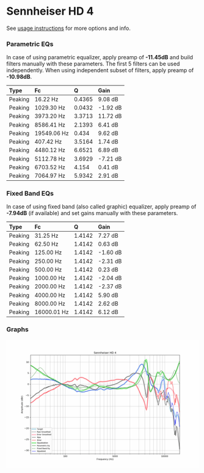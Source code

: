 # Sennheiser HD 4
See [usage instructions](https://github.com/jaakkopasanen/AutoEq#usage) for more options and info.

### Parametric EQs
In case of using parametric equalizer, apply preamp of **-11.45dB** and build filters manually
with these parameters. The first 5 filters can be used independently.
When using independent subset of filters, apply preamp of **-10.98dB**.

| Type    | Fc          |      Q | Gain     |
|:--------|:------------|:-------|:---------|
| Peaking | 16.22 Hz    | 0.4365 | 9.08 dB  |
| Peaking | 1029.30 Hz  | 0.0432 | -1.92 dB |
| Peaking | 3973.20 Hz  | 3.3713 | 11.72 dB |
| Peaking | 8586.41 Hz  | 2.1393 | 6.41 dB  |
| Peaking | 19549.06 Hz | 0.434  | 9.62 dB  |
| Peaking | 407.42 Hz   | 3.5164 | 1.74 dB  |
| Peaking | 4480.12 Hz  | 6.6521 | 6.89 dB  |
| Peaking | 5112.78 Hz  | 3.6929 | -7.21 dB |
| Peaking | 6703.52 Hz  | 4.154  | 0.41 dB  |
| Peaking | 7064.97 Hz  | 5.9342 | 2.91 dB  |

### Fixed Band EQs
In case of using fixed band (also called graphic) equalizer, apply preamp of **-7.94dB**
(if available) and set gains manually with these parameters.

| Type    | Fc          |      Q | Gain     |
|:--------|:------------|:-------|:---------|
| Peaking | 31.25 Hz    | 1.4142 | 7.27 dB  |
| Peaking | 62.50 Hz    | 1.4142 | 0.63 dB  |
| Peaking | 125.00 Hz   | 1.4142 | -1.60 dB |
| Peaking | 250.00 Hz   | 1.4142 | -2.31 dB |
| Peaking | 500.00 Hz   | 1.4142 | 0.23 dB  |
| Peaking | 1000.00 Hz  | 1.4142 | -2.04 dB |
| Peaking | 2000.00 Hz  | 1.4142 | -2.37 dB |
| Peaking | 4000.00 Hz  | 1.4142 | 5.90 dB  |
| Peaking | 8000.00 Hz  | 1.4142 | 2.62 dB  |
| Peaking | 16000.01 Hz | 1.4142 | 6.12 dB  |

### Graphs
![](./Sennheiser%20HD%204.png)